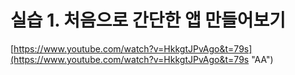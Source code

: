 # 실습 1. 처음으로 간단한 앱 만들어보기

[https://www.youtube.com/watch?v=HkkgtJPvAgo&t=79s](https://www.youtube.com/watch?v=HkkgtJPvAgo&t=79s "AA")



